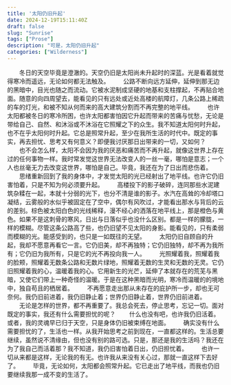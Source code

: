 ```yaml
---
title: '太阳仍旧升起'
date: 2024-12-19T15:11:40Z
draft: false
slug: "Sunrise"
tags: ["Prose"]
description: "可是，太阳仍旧升起"
categories: ["Wilderness"]
---
```

　　冬日的天空毕竟是澄澈的。天空仍旧是太阳尚未升起时的深蓝。光是看着就觉得寒冷而遥远，无论如何都无法触及。
　　公路不断向远方延伸，延伸到那无边的黑暗中，目光也随之而流动。它被水泥制成坚硬的地基和支柱撑起，不再贴合地面。随意的向四周望去，能看见的只有远处或近处高楼的航障灯，几条公路上稀疏的车的灯光，和被不知从何而来的高大建筑分割而不再完整的地平线。
　　也许太阳都被冬日的寒冷所困，也许太阳都害怕因它升起而带来的苦痛与忧愁，无论是带给自己、自然、和沐浴或不沐浴在它照耀之下的众生。我不知道太阳何时升起，也不在乎太阳何时升起。它总是照常升起，至少在我所生活的时代中。既定的事实，再去担忧、思考又有何意义？即便我讨厌那日出带来的一切，又如何？
　　也不会怎么样，太阳不会因为我的厌恶和痛苦而不再升起，就像这世界上存在过的任何事物一样。我时常发觉这世界无法改变人的一丝一毫，哪怕是意志；一个人也丝毫无力去改变这世界，哪怕是自己。毕竟，我还在为了日出而悲伤着。
　　思绪重新回到了我的身体中，才发觉太阳的光已经射出了地平线。也许它仍旧害怕着，只是不知为何必须要升起。
　　高楼投下的影子破碎，连同那些水泥建筑杂糅在一起，本就十分弱的光下，也分不清是谁的影子。水汽在高耸的冷却塔口凝结，云雾般的水似乎被固定在了空中，偶尔有风吹过，才能看出那水与背后的云的差别。棕色被太阳白色的光线稀释，漫不经心的洒落在地平线上，那是橙色与黄色。如果不是这刺骨的寒风，日出与日落似乎也没什么区别。都是一样的朦胧，一样的模糊。尽管这条公路高了些，也仍旧望不见太阳的身影。能看见的，只有柔弱而模糊的光。能感受到的，也只是一如既往的无望。
　　太阳仍旧自顾自的升起，我却不愿意再看它一言。它仍旧美，却不再独特；它仍旧独特，却不再为我所有；它仍旧为我所有，只是它的光不再投向我一人。
　　光照耀着我，照耀着我的脸颊，照耀着无数条公路和无数片绿地，照耀着无数的生灵和无数的无灵。它仍旧照耀着我的心，温暖着我的心。它用新生的光芒，延伸了本就存在的荒芜与黑暗，又使它们带上一种奇怪的温暖。于是在这种黑暗而光明，寒冷而温暖的的境地中，独自苟且的栖居着。
　　不再愿意走出那从未存在的庇护所一步，却也无可奈何。我仍旧前进着，我仍旧静止着；世界仍旧静止着，世界仍旧前进着。
　　无论是怎样的世界，都不再重要了。我总会死去，停止思考，忘记一切。面对既定的事实，我还有什么需要担忧的呢？
　　什么也没有吧，也许我仍旧活着。或者，我的灵魂早已归于天空，只是身体仍旧被束缚在地面。
　　确实没有什么需要担忧的了，生活也一样。从我开始思考之前到现在，一直都这样的。生活总要继续，虽然说不清缘由，但也没有别的路可选。只是，那还是我的生活吗？我还在为了我自己而活着那？我不知道，我仍旧害怕着日出，仍旧担忧着。
　　也许一切从来都是这样，无论我的有无。也许我从来没有关心过，那就一直这样下去好了。
　　毕竟，无论如何，太阳都会照常升起。它已走出了地平线，而我也仍旧要继续我那一成不变的生活了。